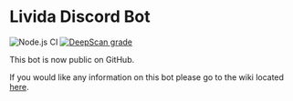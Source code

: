 # Livida Discord Bot
![Node.js CI](https://github.com/LividaST/bot/workflows/Node.js%20CI/badge.svg) [![DeepScan grade](https://deepscan.io/api/teams/7985/projects/10230/branches/138596/badge/grade.svg)](https://deepscan.io/dashboard#view=project&tid=7985&pid=10230&bid=138596)

This bot is now public on GitHub.

If you would like any information on this bot please go to the wiki located [here](https://bot.livida.net/).
